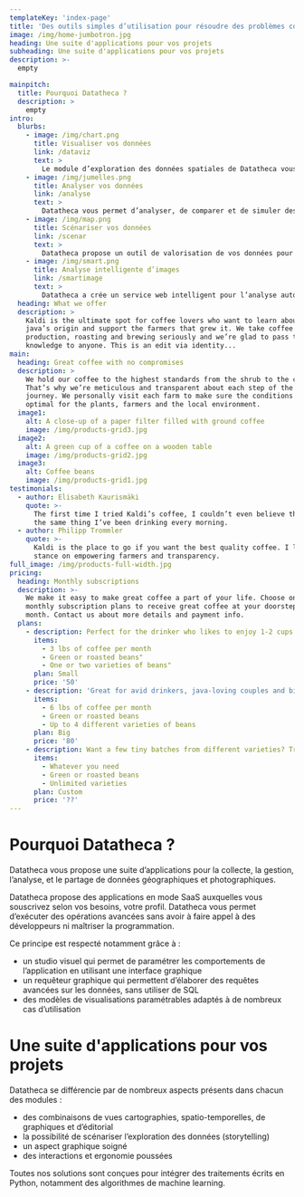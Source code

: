 ```yaml
---
templateKey: 'index-page'
title: 'Des outils simples d’utilisation pour résoudre des problèmes concrets'
image: /img/home-jumbotron.jpg
heading: Une suite d'applications pour vos projets
subheading: Une suite d'applications pour vos projets
description: >-
  empty

mainpitch:
  title: Pourquoi Datatheca ?
  description: >
    empty
intro:
  blurbs:
    - image: /img/chart.png
      title: Visualiser vos données
      link: /dataviz
      text: >
        Le module d’exploration des données spatiales de Datatheca vous permet de créer des représentations cartographiques et de traiter des données spatiales.
    - image: /img/jumelles.png
      title: Analyser vos données
      link: /analyse
      text: >
        Datatheca vous permet d’analyser, de comparer et de simuler des projets grâce à la combinaison de vos données.
    - image: /img/map.png
      title: Scénariser vos données
      link: /scenar
      text: >
        Datatheca propose un outil de valorisation de vos données pour réaliser des parcours thématiques, des animations mettant en valeur des commerces, des lieux, des points d’intérêts,…
    - image: /img/smart.png
      title: Analyse intelligente d’images
      link: /smartimage
      text: >
        Datatheca a crée un service web intelligent pour l’analyse automatique d’images terrestres et satellitaires.
  heading: What we offer
  description: >
    Kaldi is the ultimate spot for coffee lovers who want to learn about their
    java’s origin and support the farmers that grew it. We take coffee
    production, roasting and brewing seriously and we’re glad to pass that
    knowledge to anyone. This is an edit via identity...
main:
  heading: Great coffee with no compromises
  description: >
    We hold our coffee to the highest standards from the shrub to the cup.
    That’s why we’re meticulous and transparent about each step of the coffee’s
    journey. We personally visit each farm to make sure the conditions are
    optimal for the plants, farmers and the local environment.
  image1:
    alt: A close-up of a paper filter filled with ground coffee
    image: /img/products-grid3.jpg
  image2:
    alt: A green cup of a coffee on a wooden table
    image: /img/products-grid2.jpg
  image3:
    alt: Coffee beans
    image: /img/products-grid1.jpg
testimonials:
  - author: Elisabeth Kaurismäki
    quote: >-
      The first time I tried Kaldi’s coffee, I couldn’t even believe that was
      the same thing I’ve been drinking every morning.
  - author: Philipp Trommler
    quote: >-
      Kaldi is the place to go if you want the best quality coffee. I love their
      stance on empowering farmers and transparency.
full_image: /img/products-full-width.jpg
pricing:
  heading: Monthly subscriptions
  description: >-
    We make it easy to make great coffee a part of your life. Choose one of our
    monthly subscription plans to receive great coffee at your doorstep each
    month. Contact us about more details and payment info.
  plans:
    - description: Perfect for the drinker who likes to enjoy 1-2 cups per day.
      items:
        - 3 lbs of coffee per month
        - Green or roasted beans"
        - One or two varieties of beans"
      plan: Small
      price: '50'
    - description: 'Great for avid drinkers, java-loving couples and bigger crowds'
      items:
        - 6 lbs of coffee per month
        - Green or roasted beans
        - Up to 4 different varieties of beans
      plan: Big
      price: '80'
    - description: Want a few tiny batches from different varieties? Try our custom plan
      items:
        - Whatever you need
        - Green or roasted beans
        - Unlimited varieties
      plan: Custom
      price: '??'
---
```


# Pourquoi Datatheca ?

Datatheca vous propose une suite d’applications pour la collecte, la gestion, l’analyse, et le partage de données géographiques et photographiques.

Datatheca propose des applications en mode SaaS auxquelles vous souscrivez selon vos besoins, votre profil.
Datatheca vous permet d’exécuter des opérations avancées sans avoir à faire appel à des développeurs ni maîtriser la programmation.

Ce principe est respecté notamment grâce à :

- un studio visuel qui permet de paramétrer les comportements de l’application en utilisant une interface graphique
- un requêteur graphique qui permettent d’élaborer des requêtes avancées sur les données, sans utiliser de SQL
- des modèles de visualisations paramétrables adaptés à de nombreux cas d’utilisation

# Une suite d'applications pour vos projets

Datatheca se différencie par de nombreux aspects présents dans chacun des modules : 
- des combinaisons de vues cartographies, spatio-temporelles, de graphiques et d’éditorial
- la possibilité de scénariser l’exploration des données (storytelling)
- un aspect graphique soigné
- des interactions et ergonomie poussées

Toutes nos solutions sont conçues pour intégrer des traitements écrits en Python, notamment des algorithmes de machine learning.